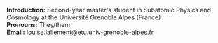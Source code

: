 **Introduction:** Second-year master's student in Subatomic Physics and Cosmology at the Université Grenoble Alpes (France)  
**Pronouns:** They/them  
**Email:** louise.lallement@etu.univ-grenoble-alpes.fr
